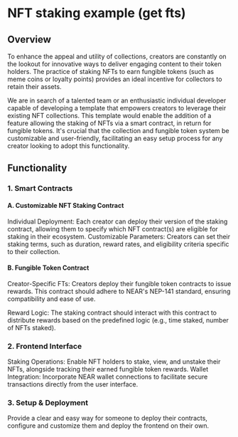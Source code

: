 # NFT staking example (get fts)

## Overview

To enhance the appeal and utility of collections, creators are constantly on the lookout for innovative ways to deliver engaging content to their token holders. The practice of staking NFTs to earn fungible tokens (such as meme coins or loyalty points) provides an ideal incentive for collectors to retain their assets.

We are in search of a talented team or an enthusiastic individual developer capable of developing a template that empowers creators to leverage their existing NFT collections. This template would enable the addition of a feature allowing the staking of NFTs via a smart contract, in return for fungible tokens. It's crucial that the collection and fungible token system be customizable and user-friendly, facilitating an easy setup process for any creator looking to adopt this functionality.

## Functionality

### 1. Smart Contracts
#### A. Customizable NFT Staking Contract
Individual Deployment: Each creator can deploy their version of the staking contract, allowing them to specify which NFT contract(s) are eligible for staking in their ecosystem.
Customizable Parameters: Creators can set their staking terms, such as duration, reward rates, and eligibility criteria specific to their collection.
#### B. Fungible Token Contract
Creator-Specific FTs: Creators deploy their fungible token contracts to issue rewards. This contract should adhere to NEAR's NEP-141 standard, ensuring compatibility and ease of use.

Reward Logic: The staking contract should interact with this contract to distribute rewards based on the predefined logic (e.g., time staked, number of NFTs staked).

### 2. Frontend Interface
Staking Operations: Enable NFT holders to stake, view, and unstake their NFTs, alongside tracking their earned fungible token rewards.
Wallet Integration: Incorporate NEAR wallet connections to facilitate secure transactions directly from the user interface.

### 3. Setup & Deployment

Provide a clear and easy way for someone to deploy their contracts, configure and customize them and deploy the frontend on their own.

